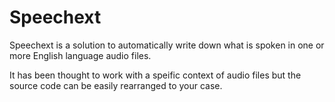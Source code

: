 # Speechext
Speechext is a solution to automatically write down what is spoken in one or more English language audio files.

It has been thought to work with a speific context of audio files but the source code can be easily rearranged to your case.
